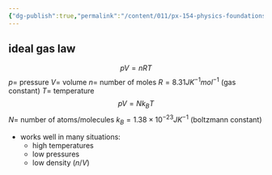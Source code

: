 ```yaml
---
{"dg-publish":true,"permalink":"/content/011/px-154-physics-foundations/px-154-c-thermal-physics-2/px-154-c1-ideal-gas-equation-of-state/","noteIcon":"1","created":"2025-08-27T13:14:08.611+01:00","updated":"2024-11-26T19:49:56.000+00:00"}
---
```


## ideal gas law
$$pV=nRT$$
	$p=$ pressure
	$V=$ volume
	$n=$ number of moles
	$R=8.31JK^{-1}mol^{-1}$ (gas constant)
	$T=$ temperature
$$pV=Nk_BT$$
	$N=$ number of atoms/molecules
	$k_B=1.38\times 10^{-23}JK^{-1}$ (boltzmann constant)

- works well in many situations:
	- high temperatures
	- low pressures
	- low density $(n/V)$
